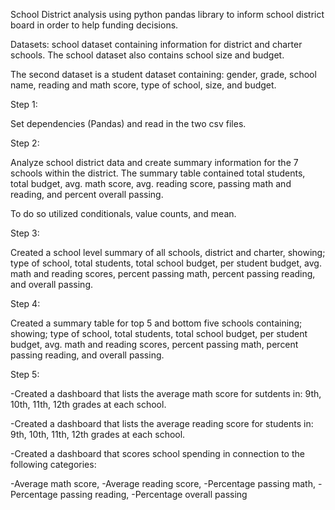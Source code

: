 School District analysis using python pandas library to inform school district board in order to help funding decisions. 

Datasets: school dataset containing information for district and charter schools.  The school dataset also contains school size and budget. 

The second dataset is a student dataset containing: gender, grade, school name, reading and math score, type of school, size, and budget.  

Step 1: 

Set dependencies (Pandas) and read in the two csv files.

Step 2: 

Analyze school district data and create summary information for the 7 schools within the district.  The summary table contained total students, total budget, avg. math score, avg. reading score, passing math and reading, and percent overall passing.  

To do so utilized conditionals, value counts, and mean. 

Step 3: 

Created a school level summary of all schools, district and charter, showing; type of school, total students, total school budget, per student budget, avg. math and reading scores, percent passing math, percent passing reading, and overall passing. 

Step 4: 

Created a summary table for top 5 and bottom five schools containing; showing; type of school, total students, total school budget, per student budget, avg. math and reading scores, percent passing math, percent passing reading, and overall passing. 

Step 5:



-Created a dashboard that lists the average math score for sutdents in: 9th, 10th, 11th, 12th grades at each school.

-Created a dashboard that lists the average reading score for students in: 9th, 10th, 11th, 12th grades at each school.

-Created a dashboard that scores school spending in connection to the following categories:

  -Average math score,
  -Average reading score,
  -Percentage passing math,
  -Percentage passing reading,
  -Percentage overall passing
 




